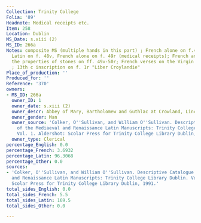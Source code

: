 ```yaml
---
Collection: Trinity College
Folia: '89'
Headnote: Medical receipts etc.
Item: 258
Location: Dublin
MS_Date: s.xiii (2)
MS_ID: 266a
Notes: composite MS (multiple hands in this part) ; French alone on f.48; French and
  Latin on f. 48v, French alone on f. 49r (medical receipts); French and Latin on
  the properties of stones on ff. 49v-50r; French verses on the Virgin on ff. 88r-88v
  ; 13th c inscription on f. 1r "Liber Croylandie"
Place_of_production: ''
Produced_for: ''
Reference: '370'
owners:
- MS_ID: 266a
  owner_ID: 1
  owner_date: s.xiii (2)
  owner_descr: Abbey of Mary, Bartholomew and Guthlac at Crowland, Lincolnshire
  owner_gender: Man
  owner_source: 'Colker, O''Sullivan, and William O''Sullivan. Descriptive Catalogue
    of the Mediaeval and Renaissance Latin Manuscripts: Trinity College Library Dublin.
    Vol. 1. Aldershot: Scolar Press for Trinity College Library Dublin, 1991.'
  owner_type: Clerical
percentage_English: 0.0
percentage_French: 3.6932
percentage_Latin: 96.3068
percentage_Other: 0.0
sources:
- 'Colker, O''Sullivan, and William O''Sullivan. Descriptive Catalogue of the Mediaeval
  and Renaissance Latin Manuscripts: Trinity College Library Dublin. Vol. 1. Aldershot:
  Scolar Press for Trinity College Library Dublin, 1991.'
total_sides_English: 0.0
total_sides_French: 5.5
total_sides_Latin: 169.5
total_sides_Other: 0.0

---
```

